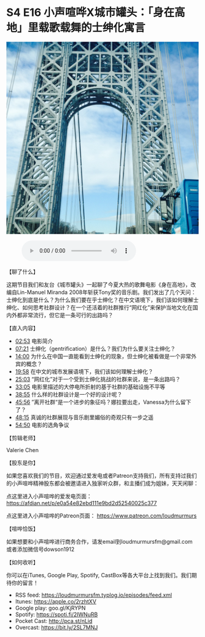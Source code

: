 # S4 E16 小声喧哗X城市罐头：「身在高地」里载歌载舞的士绅化寓言

![](./image.jpeg)

<figure>
    <figcaption></figcaption>
    <audio
        controls
        src="./audio.mp3">
            Your browser does not support the
            <code>audio</code> element.
    </audio>
</figure>

<p>【聊了什么】</p>
<p>这期节目我们和友台《城市罐头》一起聊了今夏大热的歌舞电影《身在高地》，改编自Lin-Manuel Miranda 2008年斩获Tony奖的音乐剧。我们发出了几个天问：士绅化到底是什么？为什么我们要在乎士绅化？在中文语境下，我们该如何理解士绅化、如何思考社群设计？在一个还活着的社群推行“网红化”来保护当地文化在国内外都非常流行，但它是一条可行的出路吗？</p>
<p>【直入内容】</p>
<div class="block-list"><ul>
<li><a href="https://loudmurmursfm.com/feed/audio.xml#t=02:53">02:53</a> 电影简介</li>
<li><a href="https://loudmurmursfm.com/feed/audio.xml#t=07:21">07:21</a> 士绅化（gentrification）是什么？我们为什么要关注士绅化？</li>
<li><a href="https://loudmurmursfm.com/feed/audio.xml#t=14:00">14:00</a> 为什么在中国一直能看到士绅化的现象，但士绅化被看做是一个非常外宾的概念？</li>
<li><a href="https://loudmurmursfm.com/feed/audio.xml#t=19:58">19:58</a> 在中文的城市发展语境下，我们该如何理解士绅化？</li>
<li><a href="https://loudmurmursfm.com/feed/audio.xml#t=25:03">25:03</a> “网红化”对于一个受到士绅化挑战的社群来说，是一条出路吗？</li>
<li><a href="https://loudmurmursfm.com/feed/audio.xml#t=33:05">33:05</a> 电影里描述的大停电所折射的基于社群的基础设施不平等</li>
<li><a href="https://loudmurmursfm.com/feed/audio.xml#t=38:55">38:55</a> 什么样的社群设计是一个好的设计呢？</li>
<li><a href="https://loudmurmursfm.com/feed/audio.xml#t=45:56">45:56</a> ”离开社群“是一个进步的象征吗？娜拉要出走，Vanessa为什么留下了？</li>
<li><a href="https://loudmurmursfm.com/feed/audio.xml#t=48:15">48:15</a> 真诚的社群展现与音乐剧里媚俗的奇观只有一步之遥</li>
<li><a href="https://loudmurmursfm.com/feed/audio.xml#t=54:50">54:50</a> 电影的选角争议</li>
</ul>
</div><p>【剪辑老师】</p>
<p>Valerie Chen</p>
<p>【股东是你】</p>
<p>如果您喜欢我们的节目，欢迎通过爱发电或者Patreon支持我们，所有支持过我们的小声喧哗精神股东都会被邀请进入独家听众群，和主播们成为姐妹，天天闲聊：</p>
<p>点这里进入小声喧哗的爱发电页面：
<a href="https://afdian.net/p/e0a54e82ebd111e9bd2d52540025c377">https://afdian.net/p/e0a54e82ebd111e9bd2d52540025c377</a></p>
<p>点这里进入小声喧哗的Patreon页面：
<a href="https://www.patreon.com/loudmurmurs">https://www.patreon.com/loudmurmurs</a></p>
<p>【喧哗恰饭】</p>
<p>如果想要和小声喧哗进行商务合作，请发email到loudmurmursfm@gmail.com
或者添加微信号dowson1912</p>
<p>【如何收听】</p>
<p>你可以在iTunes, Google Play, Spotify, CastBox等各大平台上找到我们。我们期待你的留言！</p>
<div class="block-list"><ul>
<li>RSS feed: <a href="https://loudmurmursfm.typlog.io/episodes/feed.xml">https://loudmurmursfm.typlog.io/episodes/feed.xml</a></li>
<li>Itunes: <a href="https://apple.co/2rzhtXV">https://apple.co/2rzhtXV</a></li>
<li>Google play: goo.gl/KjRYPN</li>
<li>Spotify: <a href="https://spoti.fi/2IWNuRB">https://spoti.fi/2IWNuRB</a></li>
<li>Pocket Cast: <a href="http://pca.st/nLid">http://pca.st/nLid</a></li>
<li>Overcast: <a href="https://bit.ly/2SL7MNJ">https://bit.ly/2SL7MNJ</a></li>
</ul>
</div>

